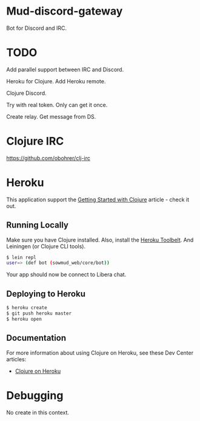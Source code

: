 # Mud-discord-gateway

Bot for Discord and IRC.

# TODO

Add parallel support between IRC and Discord.

Heroku for Clojure.
Add Heroku remote.

Clojure Discord.

Try with real token.
Only can get it once.

Create relay.
Get message from DS.

# Clojure IRC
https://github.com/obohrer/clj-irc

# Heroku

This application support the [Getting Started with Clojure](https://devcenter.heroku.com/articles/getting-started-with-clojure) article - check it out.

## Running Locally

Make sure you have Clojure installed.  Also, install the [Heroku Toolbelt](https://toolbelt.heroku.com/).
And Leiningen (or Clojure CLI tools).

```sh
$ lein repl
user=> (def bot (sowmud_web/core/bot))
```

Your app should now be connect to Libera chat.

## Deploying to Heroku

```sh
$ heroku create
$ git push heroku master
$ heroku open
```

## Documentation

For more information about using Clojure on Heroku, see these Dev Center articles:

- [Clojure on Heroku](https://devcenter.heroku.com/categories/clojure)

# Debugging

No create in this context.
